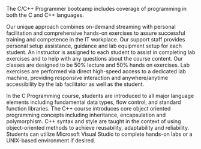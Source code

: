 The C/C++ Programmer bootcamp includes coverage of programming in both the C and C++ languages.

Our unique approach combines on-demand streaming with personal facilitation and comprehensive hands-on exercises to assure successful training and competence in the IT workplace. Our support staff provides personal setup assistance, guidance and lab equipment setup for each student. An instructor is assigned to each student to assist in completing lab exercises and to help with any questions about the course content. Our classes are designed to be 50% lecture and 50% hands on exercises. Lab exercises are performed via direct high-speed access to a dedicated lab machine, providing responsive interaction and anywhere/anytime accessibility by the lab facilitator as well as the student.

In the C Programming course, students are introduced to all major language elements including fundamental data types, flow control, and standard function libraries. The C++ course introduces core object oriented programming concepts including inheritance, encapsulation and polymorphism. C++ syntax and style are taught in the context of using object-oriented methods to achieve reusability, adaptability and reliability. Students can utilize Microsoft Visual Studio to complete hands-on labs or a UNIX-based environment if desired.